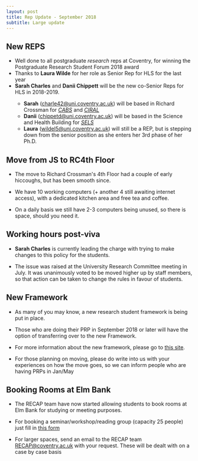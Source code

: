 ```yaml
---
layout: post
title: Rep Update - September 2018
subtitle: Large update
---
```


## New REPS

<ul>
  <li>Well done to all postgraduate <i>research</i> reps at Coventry, for winning the Postgraduate Research Student Forum 2018 award </li>
  <li>Thanks to <b>Laura Wilde</b> for her role as Senior Rep for HLS for the last year</li>
  <li><b>Sarah Charles</b> and <b>Danii Chippett</b> will be the new co-Senior Reps for HLS in 2018-2019.</li>
  <ul>
    <li><b>Sarah</b> (<a href = "mailto:charle42@uni.coventry.ac.uk">charle42@uni.coventry.ac.uk</a>) will be based in Richard Crossman for <u><i>CABS</i></u> and <u><i>CIRAL</i></u> </li>
    <li><b>Danii</b> (<a href = "mailto:chippetd@uni.coventry.ac.uk">chippetd@uni.coventry.ac.uk</a>) will be based in the Science and Health Building for <u><i>SELS</i></u> </li>
    <li><b>Laura</b> (<a href = "mailto:wildel5@uni.coventry.ac.uk">wildel5@uni.coventry.ac.uk</a>) will still be a REP, but is stepping down from the senior position as she enters her 3rd phase of her Ph.D.
  </ul>
</ul>

## Move from JS to RC4th Floor

* The move to Richard Crossman's 4th Floor had a couple of early hiccoughs, but has been smooth since.

* We have 10 working computers (+ another 4 still awaiting internet access), with a dedicated kitchen area and free tea and coffee.

* On a daily basis we still have 2-3 computers being unused, so there is space, should you need it.

## Working hours post-viva

* **Sarah Charles** is currently leading the charge with trying to make changes to this policy for the students.

* The issue was raised at the University Research Committee meeting in July. It was unanimously voted to be moved higher up by staff members, so that action can be taken to change the rules in favour of students.

## New Framework

* As many of you may know, a new research student framework is being put in place.

* Those who are doing their PRP in September 2018 or later will have the option of transferring over to the new Framework.

* For more information about the new framework, please go to [this site](https://emea01.safelinks.protection.outlook.com/?url=http%3A%2F%2Frecap.coventry.domains%2Fnewframework%2F&data=02%7C01%7Ccharle42%40uni.coventry.ac.uk%7Cd620944aaa1c4e9d858908d60d92403f%7C4b18ab9a37654abeac7c0e0d398afd4f%7C0%7C0%7C636711319133110177&sdata=2xQIOSUod%2FXPcrj4EzqmacqQoCjG6szV1u%2B%2BOWJUncY%3D&reserved=0).

* For those planning on moving, please do write into us with your experiences on how the move goes, so we can inform people who are having PRPs in Jan/May

## Booking Rooms at Elm Bank

* The RECAP team have now started allowing students to book rooms at Elm Bank for studying or meeting purposes.

* For booking a seminar/workshop/reading group (capacity 25 people) just fill in [this form](https://emea01.safelinks.protection.outlook.com/?url=https%3A%2F%2Fforms.office.com%2FPages%2FResponsePage.aspx%3Fid%3DmqsYS2U3vkqsfA4NOYr9T0J0V6Md3HNNj94BvfxrC-lUOU9CSzhXOUhIOVlWT1BPTkpPTkZMM1FaNC4u&data=02%7C01%7Ccharle42%40uni.coventry.ac.uk%7Cd620944aaa1c4e9d858908d60d92403f%7C4b18ab9a37654abeac7c0e0d398afd4f%7C0%7C0%7C636711319133110177&sdata=9T3lSBfnPPxn%2BCVVqrYhYx9Z4RD5%2F9HRhJ2hRa1LJV4%3D&reserved=0)

* For larger spaces, send an email to the RECAP team [RECAP@coventry.ac.uk](mailto:RECAP@coventry.ac.uk) with your request. These will be dealt with on a case by case basis
